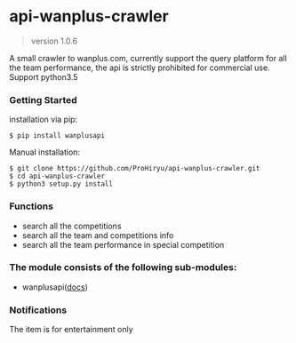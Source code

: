 # api-wanplus-crawler

> version 1.0.6

A small crawler to wanplus.com, currently support the query platform for all the team performance, the api is strictly prohibited for commercial use. Support python3.5

### Getting Started

installation via pip:

```
$ pip install wanplusapi
```

Manual installation:

```
$ git clone https://github.com/ProHiryu/api-wanplus-crawler.git
$ cd api-wanplus-crawler
$ python3 setup.py install
```

### Functions

- search all the competitions
- search all the team and competitions info
- search all the team performance in special competition

### The module consists of the following sub-modules:

- wanplusapi([docs](/docs/wanplusapi.md))


### Notifications

The item is for entertainment only
